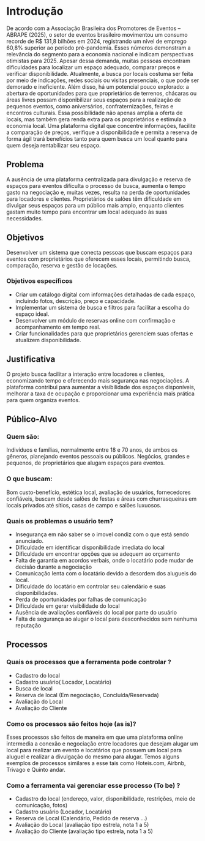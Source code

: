 # Introdução

De acordo com a Associação Brasileira dos Promotores de Eventos – ABRAPE (2025), o setor de eventos brasileiro movimentou um consumo recorde de R$ 131,8 bilhões em 2024, registrando um nível de emprego 60,8% superior ao período pré-pandemia. Esses números demonstram a relevância do segmento para a economia nacional e indicam perspectivas otimistas para 2025.
Apesar dessa demanda, muitas pessoas encontram dificuldades para localizar um espaço adequado, comparar preços e verificar disponibilidade. Atualmente, a busca por locais costuma ser feita por meio de indicações, redes sociais ou visitas presenciais, o que pode ser demorado e ineficiente.
Além disso, há um potencial pouco explorado: a abertura de oportunidades para que proprietários de terrenos, chácaras ou áreas livres possam disponibilizar seus espaços para a realização de pequenos eventos, como aniversários, confraternizações, feiras e encontros culturais. Essa possibilidade não apenas amplia a oferta de locais, mas também gera renda extra para os proprietários e estimula a economia local.
Uma plataforma digital que concentre informações, facilite a comparação de preços, verifique a disponibilidade e permita a reserva de forma ágil trará benefícios tanto para quem busca um local quanto para quem deseja rentabilizar seu espaço.


## Problema
A ausência de uma plataforma centralizada para divulgação e reserva de espaços para eventos dificulta o processo de busca, aumenta o tempo gasto na negociação e, muitas vezes, resulta na perda de oportunidades para locadores e clientes. Proprietários de salões têm dificuldade em divulgar seus espaços para um público mais amplo, enquanto clientes gastam muito tempo para encontrar um local adequado às suas necessidades.

## Objetivos

Desenvolver um sistema que conecta pessoas que buscam espaços para eventos com proprietários que oferecem esses locais, permitindo busca, comparação, reserva e gestão de locações.

### Objetivos específicos
- Criar um catálogo digital com informações detalhadas de cada espaço, incluindo fotos, descrição, preço e capacidade.
- Implementar um sistema de busca e filtros para facilitar a escolha do espaço ideal.
- Desenvolver um módulo de reservas online com confirmação e acompanhamento em tempo real.
- Criar funcionalidades para que proprietários gerenciem suas ofertas e atualizem disponibilidade.

## Justificativa

O projeto busca facilitar a interação entre locadores e clientes, economizando tempo e oferecendo mais segurança nas negociações. A plataforma contribui para aumentar a visibilidade dos espaços disponíveis, melhorar a taxa de ocupação e proporcionar uma experiência mais prática para quem organiza eventos.

## Público-Alvo

### Quem são:
  Indivíduos e famílias, normalmente entre 18 e 70 anos, de ambos os gêneros, planejando eventos pessoais ou públicos. Negócios, grandes e pequenos, de proprietários que alugam espaços para eventos.
  
### O que buscam:
  Bom custo-benefício, estética local, avaliação de usuários, fornecedores confiáveis, buscam desde salões de festas e áreas com churrasqueiras em locais privados até sítios, casas de campo e salões luxuosos.
  
### Quais os problemas o usuário tem? 
- Insegurança em não saber se o imovel condiz com o que está sendo anunciado.
- Dificuldade em identificar disponibilidade imediata do local 
- Dificuldade em encontrar opções que se adequem ao orçamento
- Falta de garantia em acordos verbais, onde o locatário pode mudar de decisão durante a negociação
- Comunicação lenta com o locatário devido a desordem dos alugueis do local.
- Dificuldade do locatário em controlar seu calendário e suas disponibilidades.
- Perda de oportunidades por falhas de comunicação
- Dificuldade em gerar visibilidade do local
- Ausência de avaliações confiáveis do local por parte do usuário
- Falta de segurança ao alugar o local para desconhecidos sem nenhuma reputação

## Processos
### Quais os processos que a ferramenta pode controlar ?
- Cadastro do local
- Cadastro  usuário( Locador, Locatário)
- Busca de local
- Reserva de local (Em negociação, Concluída/Reservada)
- Avaliação do Local
- Avaliação do Cliente

### Como os processos são feitos hoje (as is)?
Esses processos são feitos de maneira em que uma plataforma online intermedia a conexão e negociação entre locadores que desejam alugar um local para realizar um evento e locatários que possuem um local para aluguel e realizar a divulgação do mesmo para alugar. Temos alguns exemplos de processos similares a esse tais como Hoteis.com, Airbnb, Trivago e Quinto andar.

### Como a ferramenta vai gerenciar esse processo (To be) ?
- Cadastro do local (endereço, valor, disponibilidade, restrições, meio de comunicação, fotos)
- Cadastro  usuário (Locador, Locatário)
- Reserva de Local (Calendário, Pedido de reserva ...)
- Avaliação do Local (avaliação tipo estrela, nota 1 a 5)
- Avaliação do Cliente (avaliação tipo estrela, nota 1 a 5)
